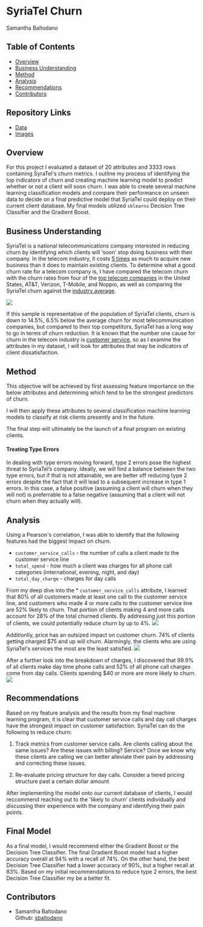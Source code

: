 # SyriaTel Churn

Samantha Baltodano

## Table of Contents
* [Overview](#overview)
* [Business Understanding](#business-understanding)
* [Method](#method)
* [Analysis](#analysis)
* [Recommendations](#recommendations)
* [Contributors](#contributors)


## Repository Links
* [Data](/Data)
* [Images](/Visuals)


## Overview
For this project I evaluated a dataset of 20 attributes and 3333 rows containing SyraTel's churn metrics. I outline my process of identifying the top indicators of churn and creating machine learning model to predict whether or not a client will soon churn. I was able to create several machine learning classification models and compare their performance on unseen data to decide on a final predictive model that SyriaTel could deploy on their current client database. My final models utilized `sklearns` Decision Tree Classifier and the Gradient Boost.

## Business Understanding

SyriaTel is a national telecommunications company interested in reducing churn by identifying which clients will ‘soon’ stop doing business with their company. In the telecom industry, it costs [5 times](https://towardsdatascience.com/customer-churn-in-telecom-segment-5e49356f39e5) as much to acquire new business than it does to maintain existing clients. To determine what a good churn rate for a telecom company is, I have compared the telecom churn with the churn rates from four of the [top telecom companies](https://www.investopedia.com/articles/markets/030216/worlds-top-10-telecommunications-companies.asp) in the United States, AT&T, Verizon, T-Mobile, and Noppio, as well as comparing the SyriaTel churn against the [industry average](https://www.statista.com/statistics/816735/customer-churn-rate-by-industry-us/). 

![](Visuals/fig7.png)

If this sample is representative of the population of SyriaTel clients, churn is down to 14.5%, 6.5% below the average churn for most telecommunication companies, but compared to their top competitors, SyriaTel has a long way to go in terms of churn reduction. It is known that the number one cause for churn in the telecom industry is [customer service](http://www.dbmarketing.com/telecom/churnreduction.html), so as I examine the attributes in my dataset, I will look for attributes that may be indicators of client dissatisfaction.

## Method

This objective will be achieved by first assessing feature importance on the below attributes and determining which tend to be the strongest predictors of churn.

I will then apply these attributes to several classification machine learning models to classify at risk clients presently and in the future. 

The final step will ultimately be the launch of a final program on existing clients.

#### Treating Type Errors
In dealing with type errors moving forward, type 2 errors pose the highest threat to SyriaTel’s company. Ideally, we will find a balance between the two type errors, but if that is not attainable, we are better off reducing type 2 errors despite the fact that it will lead to a subsequent increase in type 1 errors. In this case, a false positive (assuming a client will churn when they will not) is preferrable to a false negative (assuming that a client will not churn when they actually will).

## Analysis
Using a Pearson's correlation, I was able to identify that the following features had the biggest impact on churn.
* `customer_service_calls` - the number of calls a client made to the customer service line
* `total_spend` - how much a client was charges for all phone call categories (international, evening, night, and day)
* `total_day_charge` - charges for day calls

From my deep dive into the * `customer_service_calls` attribute, I learned that 80% of all customers made at least one call to the customer service line, and customers who made 4 or more calls to the customer service line are 52% likely to churn. That portion of clients making 4 and more calls account for 28% of the total churned clients. By addressing just this portion of clients, we could potentially reduce churn by up to 4%.
![](Visuals/tessstttyyy.png)

Additionlly, price has an outsized impact on customer churn. 74% of clients getting charged $75 and up will churn. Alarmingly, the clients who are using SyriaTel's services the most are the least satisfied. 
![](Visuals/proportions.png)

After a further look into the breakdown of charges, I discovered that 99.9% of all clients make day time phone calls and 52% of all phone call charges come from day calls. Clients spending $40 or more are more likely to churn.
![](Visuals/fig5.png)

## Recommendations

Based on my feature analysis and the results from my final machine learning program, it is clear that customer service calls and day call charges have the strongest impact on customer satisfaction. SyriaTel can do the following to reduce churn:

1) Track metrics from customer service calls. Are clients calling about the same issues? Are these issues with billing? Service? Once we know why these clients are calling we can better alleviate their pain by addressing and correcting these issues.

2) Re-evaluate pricing structure for day calls. Consider a tiered pricing structure past a certain dollar amount 

After implementing the model onto our current database of clients, I would reccommend reaching out to the 'likely to churn' clients individually and discussing their experience with the company and identifying their pain points.

## Final Model

As a final model, I would recommend either the Gradient Boost or the Decision Tree Classifier. The final Gradient Boost model had a higher accuracy overall at 94% with a recall of 74%. On the other hand, the best Decision Tree Classifier had a lower accuracy of 90%, but a higher recall at 83%. Based on my initial recommendations to reduce type 2 errors, the best Decision Tree Classifier my be a better fit.

## Contributors
- Samantha Baltodano <br>
    Github: [sbaltodano](https://github.com/sbaltodano)<br>